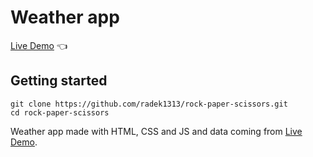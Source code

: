 # Weather app

[Live Demo](https://radek1313.github.io/rock-paper-scissors/) :point_left:

## Getting started

```
git clone https://github.com/radek1313/rock-paper-scissors.git
cd rock-paper-scissors
```

Weather app made with HTML, CSS and JS and data coming from [Live Demo](https://openweathermap.org/).
